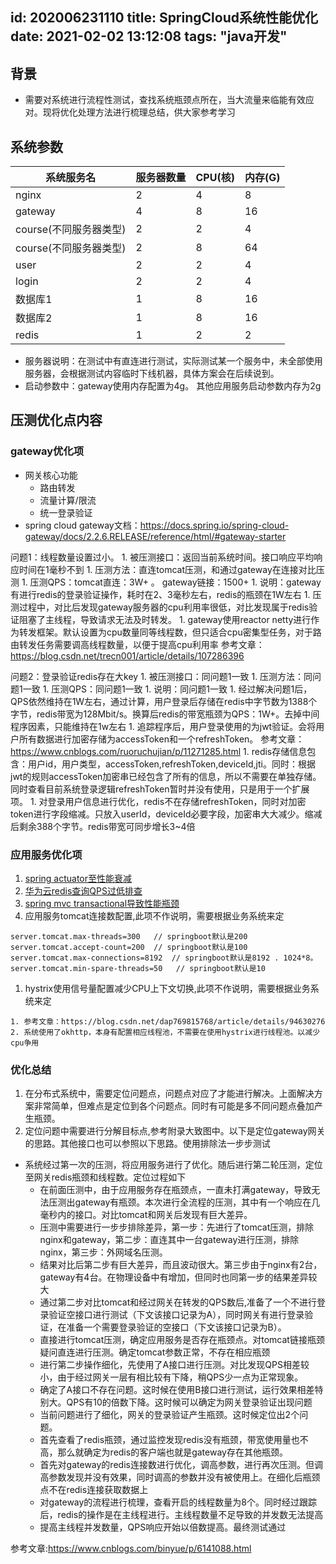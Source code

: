 id: 202006231110
title: SpringCloud系统性能优化
date: 2021-02-02 13:12:08
tags: "java开发"
---------
## 背景
 
  * 需要对系统进行流程性测试，查找系统瓶颈点所在，当大流量来临能有效应对。现将优化处理方法进行梳理总结，供大家参考学习

## 系统参数

| 系统服务名| 服务器数量| CPU(核) | 内存(G)|
|--- |----|----|----|
| nginx | 2 | 4 | 8|
| gateway | 4 | 8 | 16|
| course(不同服务器类型) | 2 | 2 | 4|
| course(不同服务器类型) | 2 | 8 | 64|
| user | 2 | 2 | 4|
| login | 2 | 2 | 4|
| 数据库1 | 1 | 8 | 16|
| 数据库2 | 1 | 8 | 16|
| redis | 1 | 2 | 2 |

* 服务器说明：在测试中有直连进行测试，实际测试某一个服务中，未全部使用服务器，会根据测试内容临时下线机器，具体方案会在后续说到。
* 启动参数中：gateway使用内存配置为4g。 其他应用服务启动参数内存为2g

## 压测优化点内容
### gateway优化项

  * 网关核心功能
    * 路由转发
    * 流量计算/限流
    * 统一登录验证
  * spring cloud gateway文档：https://docs.spring.io/spring-cloud-gateway/docs/2.2.6.RELEASE/reference/html/#gateway-starter
  
  问题1：线程数量设置过小。
    1. 被压测接口：返回当前系统时间。接口响应平均响应时间在1毫秒不到
	1. 压测方法：直连tomcat压测，和通过gateway在连接对比压测
	1. 压测QPS：tomcat直连：3W+ 。 gateway链接：1500+
	1. 说明：gateway有进行redis的登录验证操作，耗时在2、3毫秒左右，redis的瓶颈在1W左右
	1. 压测过程中，对比后发现gateway服务器的cpu利用率很低，对比发现属于redis验证阻塞了主线程，导致请求无法及时转发。
	1. gateway使用reactor netty进行作为转发框架。默认设置为cpu数量同等线程数，但只适合cpu密集型任务，对于路由转发任务需要调高线程数量，以便于提高cpu利用率
  参考文章：https://blog.csdn.net/trecn001/article/details/107286396
   
  问题2：登录验证redis存在大key
	1. 被压测接口：同问题1一致
	1. 压测方法：同问题1一致
	1. 压测QPS：同问题1一致
	1. 说明：同问题1一致
	1. 经过解决问题1后，QPS依然维持在1W左右，通过计算，用户登录后存储在redis中字节数为1388个字节，redis带宽为128Mbit/s。换算后redis的带宽瓶颈为QPS：1W+。去掉中间程序因素，只能维持在1w左右
	1. 追踪程序后，用户登录使用的为jwt验证。会将用户所有数据进行加密存储为accessToken和一个refreshToken。
    参考文章：https://www.cnblogs.com/ruoruchujian/p/11271285.html
	1. redis存储信息包含：用户id，用户类型，accessToken,refreshToken,deviceId,jti。同时：根据jwt的规则accessToken加密串已经包含了所有的信息，所以不需要在单独存储。同时查看目前系统登录逻辑refreshToken暂时并没有使用，只是用于一个扩展项。
	1. 对登录用户信息进行优化，redis不在存储refreshToken，同时对加密token进行字段缩减。只放入userId，deviceId必要字段，加密串大大减少。缩减后剩余388个字节。redis带宽可同步增长3~4倍

### 应用服务优化项

1. [spring actuator至性能衰减]()
1. [华为云redis查询QPS过低排查]()
1. [spring mvc transactional导致性能瓶颈]()
1. 应用服务tomcat连接数配置,此项不作说明，需要根据业务系统来定
```
server.tomcat.max-threads=300   // springboot默认是200
server.tomcat.accept-count=200  // springboot默认是100
server.tomcat.max-connections=8192  // springboot默认是8192 . 1024*8。
server.tomcat.min-spare-threads=50   // springboot默认是10
```

1. hystrix使用信号量配置减少CPU上下文切换,此项不作说明，需要根据业务系统来定
  ```
  1. 参考文章：https://blog.csdn.net/dap769815768/article/details/94630276
  2. 系统使用了okhttp，本身有配置相应线程池，不需要在使用hystrix进行线程池。以减少cpu争用
  ```

### 优化总结

1. 在分布式系统中，需要定位问题点，问题点对应了才能进行解决。上面解决方案非常简单，但难点是定位到各个问题点。同时有可能是多不同问题点叠加产生瓶颈。
2. 定位问题中需要进行分解目标点,参考附录大致图中。以下是定位gateway网关的思路。其他接口也可以参照以下思路。使用排除法一步步测试
  * 系统经过第一次的压测，将应用服务进行了优化。随后进行第二轮压测，定位至网关redis瓶颈和线程数。定位过程如下
    * 在前面压测中，由于应用服务存在瓶颈点，一直未打满gateway，导致无法压测出gateway有瓶颈。本次进行全流程的压测，其中有一个响应在几毫秒内的接口。对比tomcat和网关后发现有巨大差异。
	* 压测中需要进行一步步排除差异，第一步：先进行了tomcat压测，排除nginx和gateway，第二步：直连其中一台gateway进行压测，排除nginx，第三步：外网域名压测。
	* 结果对比后第二步有巨大差异，而且波动很大。第三步由于nginx有2台，gateway有4台。在物理设备中有增加，但同时也同第一步的结果差异较大
    * 通过第二步对比tomcat和经过网关在转发的QPS数后,准备了一个不进行登录验证空接口进行测试（下文该接口记录为A），同时网关有进行登录验证，在准备一个需要登录验证的空接口（下文该接口记录为B）。
	* 直接进行tomcat压测，确定应用服务是否存在瓶颈点。对tomcat链接瓶颈疑问直连进行压测。确定tomcat参数正常，不存在相应瓶颈
	* 进行第二步操作细化，先使用了A接口进行压测。对比发现QPS相差较小，由于经过网关一层有相比较有下降，稍QPS少一点为正常现象。
	* 确定了A接口不存在问题。这时候在使用B接口进行测试，运行效果相差特别大。QPS有10的倍数下降。这时候可以确定为网关登录验证出现问题
	* 当前问题进行了细化，网关的登录验证产生瓶颈。这时候定位出2个问题。
	* 首先查看了redis瓶颈，通过监控发现redis没有瓶颈，带宽使用量也不高，那么就确定为redis的客户端也就是gateway存在其他瓶颈。
	* 首先对gateway的redis连接数进行优化，调高参数，进行再次压测。但调高参数发现并没有效果，同时调高的参数并没有被使用上。在细化后瓶颈点不在redis连接获取数据上
	* 对gateway的流程进行梳理，查看开启的线程数量为8个。同时经过跟踪后，redis的操作是在主线程进行。主线程数量不足导致的并发数无法提高
	* 提高主线程并发数量，QPS响应开始以倍数提高。最终测试通过

参考文章:https://www.cnblogs.com/binyue/p/6141088.html


